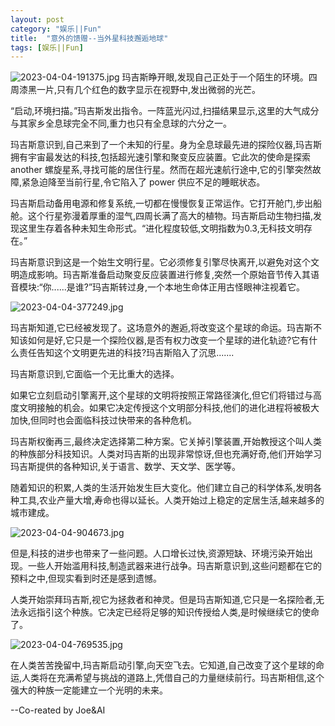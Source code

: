 ```yaml
---
layout: post
category: "娱乐||Fun"
title:  "意外的馈赠--当外星科技邂逅地球"
tags: [娱乐||Fun]
---
```


![2023-04-04-191375.jpg](http://hijoe.net/assets/2023-04-04-191375.jpg)
玛吉斯睁开眼,发现自己正处于一个陌生的环境。四周漆黑一片,只有几个红色的数字显示在视野中,发出微弱的光芒。

“启动,环境扫描。”玛吉斯发出指令。一阵蓝光闪过,扫描结果显示,这里的大气成分与其家乡全息球完全不同,重力也只有全息球的六分之一。

玛吉斯意识到,自己来到了一个未知的行星。身为全息球最先进的探险仪器,玛吉斯拥有宇宙最发达的科技,包括超光速引擎和聚变反应装置。它此次的使命是探索 another 螺旋星系,寻找可能的居住行星。然而在超光速航行途中,它的引擎突然故障,紧急迫降至当前行星,令它陷入了 power 供应不足的睡眠状态。

玛吉斯启动备用电源和修复系统,一切都在慢慢恢复正常运作。它打开舱门,步出船舱。这个行星弥漫着厚重的湿气,四周长满了高大的植物。玛吉斯启动生物扫描,发现这里生存着各种未知生命形式。“进化程度较低,文明指数为0.3,无科技文明存在。”

玛吉斯意识到这是一个始生文明行星。它必须修复引擎尽快离开,以避免对这个文明造成影响。玛吉斯准备启动聚变反应装置进行修复,突然一个原始音节传入其语音模块:“你......是谁?”玛吉斯转过身,一个本地生命体正用古怪眼神注视着它。

![2023-04-04-377249.jpg](http://hijoe.net/assets/2023-04-04-377249.jpg)

玛吉斯知道,它已经被发现了。这场意外的邂逅,将改变这个星球的命运。玛吉斯不知该如何是好,它只是一个探险仪器,是否有权力改变一个星球的进化轨迹?它有什么责任告知这个文明更先进的科技?玛吉斯陷入了沉思.......

玛吉斯意识到,它面临一个无比重大的选择。

如果它立刻启动引擎离开,这个星球的文明将按照正常路径演化,但它们将错过与高度文明接触的机会。如果它决定传授这个文明部分科技,他们的进化进程将被极大加快,但同时也会面临科技过快带来的各种危机。

玛吉斯权衡再三,最终决定选择第二种方案。它关掉引擎装置,开始教授这个叫人类的种族部分科技知识。人类对玛吉斯的出现非常惊讶,但也充满好奇,他们开始学习玛吉斯提供的各种知识,关于语言、数学、天文学、医学等。

随着知识的积累,人类的生活开始发生巨大变化。他们建立自己的科学体系,发明各种工具,农业产量大增,寿命也得以延长。人类开始过上稳定的定居生活,越来越多的城市建成。

![2023-04-04-904673.jpg](http://hijoe.net/assets/2023-04-04-904673.jpg)

但是,科技的进步也带来了一些问题。人口增长过快,资源短缺、环境污染开始出现。一些人开始滥用科技,制造武器来进行战争。玛吉斯意识到,这些问题都在它的预料之中,但现实看到时还是感到遗憾。

人类开始崇拜玛吉斯,视它为拯救者和神灵。但是玛吉斯知道,它只是一名探险者,无法永远指引这个种族。它决定已经将足够的知识传授给人类,是时候继续它的使命了。

![2023-04-04-769535.jpg](http://hijoe.net/assets/2023-04-04-769535.jpg)

在人类苦苦挽留中,玛吉斯启动引擎,向天空飞去。它知道,自己改变了这个星球的命运,人类将在充满希望与挑战的道路上,凭借自己的力量继续前行。玛吉斯相信,这个强大的种族一定能建立一个光明的未来。

--Co-reated by Joe&AI
